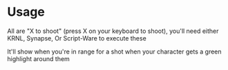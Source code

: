 # Usage

All are "X to shoot" (press X on your keyboard to shoot), you'll need either KRNL, Synapse, Or Script-Ware to execute these

It'll show when you're in range for a shot when your character gets a green highlight around them
